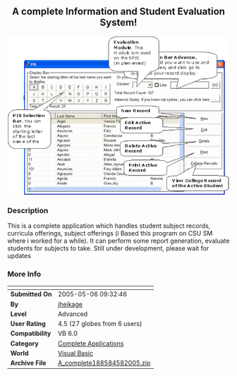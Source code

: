 ﻿<div align="center">

## A complete Information and Student Evaluation System\!

<img src="PIC200558213357429.gif">
</div>

### Description

This is a complete application which handles student subject records, curricula offerings, subject offerings (i Based this program on CSU SM where i worked for a while). It can perform some report generation, evaluate students for subjects to take. Still under development, please wait for updates
 
### More Info
 


<span>             |<span>
---                |---
**Submitted On**   |2005-05-06 09:32:46
**By**             |[jheikage](https://github.com/Planet-Source-Code/PSCIndex/blob/master/ByAuthor/jheikage.md)
**Level**          |Advanced
**User Rating**    |4.5 (27 globes from 6 users)
**Compatibility**  |VB 6\.0
**Category**       |[Complete Applications](https://github.com/Planet-Source-Code/PSCIndex/blob/master/ByCategory/complete-applications__1-27.md)
**World**          |[Visual Basic](https://github.com/Planet-Source-Code/PSCIndex/blob/master/ByWorld/visual-basic.md)
**Archive File**   |[A\_complete188584582005\.zip](https://github.com/Planet-Source-Code/jheikage-a-complete-information-and-student-evaluation-system__1-60426/archive/master.zip)








